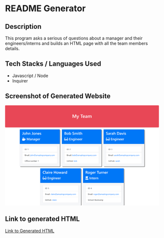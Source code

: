 # README Generator

## Description

This program asks a serious of questions about a manager and their engineers/interns and builds an HTML page with all the team members details.

## Tech Stacks / Languages Used

- Javascript / Node
- Inquirer

## Screenshot of Generated Website

![Screenshot of Website](./screenshot.png)

## Link to generated HTML

[Link to Generated HTML](./output/team.html)